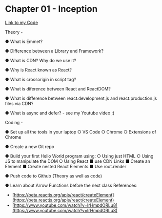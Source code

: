 # Chapter 01 - Inception

[Link to my Code](https://bitbucket.org/namastedev/namaste-react-live/commits/928e6faee91549739adc0c3c97c8f0352a55607e)

Theory -

● What is Emmet?

● Difference between a Library and Framework?

● What is CDN? Why do we use it?

● Why is React known as React?

● What is crossorigin in script tag?

● What is diference between React and ReactDOM?

● What is difference between react.development.js and react.production.js files via CDN?

● What is async and defer? - see my Youtube video ;)

Coding -

● Set up all the tools in your laptop
    ○ VS Code
    ○ Chrome
    ○ Extensions of Chrome

● Create a new Git repo

● Build your first Hello World program using:
    ○ Using just HTML
    ○ Using JS to manipulate the DOM
    ○ Using React
        ■ use CDN Links
        ■ Create an Element
        ■ Create nested React Elements
        ■ Use root.render

● Push code to Github (Theory as well as code)

● Learn about Arrow Functions before the next class
References:

- [https://beta.reactjs.org/apis/react/createElement](https://beta.reactjs.org/apis/react/createElement)
- [https://www.youtube.com/watch?v=IrHmpdORLu8](https://www.youtube.com/watch?v=IrHmpdORLu8)
  